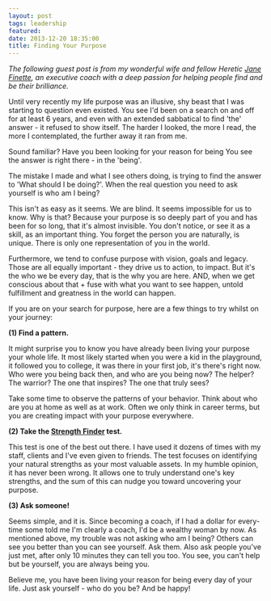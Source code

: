 ```yaml
---
layout: post
tags: leadership
featured: 
date: 2013-12-20 18:35:00
title: Finding Your Purpose
---
```

_The following guest post is from my wonderful wife and fellow Heretic [Jane Finette](http://janefinette.com/), an executive coach with a deep passion for helping people find and be their brilliance._

Until very recently my life purpose was an illusive, shy beast that I was starting to question even existed. You see I'd been on a search on and off for at least 6 years, and even with an extended sabbatical to find 'the' answer - it refused to show itself. The harder I looked, the more I read, the more I contemplated, the further away it ran from me.

Sound familiar? Have you been looking for your reason for being You see the answer is right there - in the 'being'.

The mistake I made and what I see others doing, is trying to find the answer to 'What should I be doing?'. When the real question you need to ask yourself is who am I being?

This isn't as easy as it seems. We are blind. It seems impossible for us to know. Why is that? Because your purpose is so deeply part of you and has been for so long, that it's almost invisible. You don't notice, or see it as a skill, as an important thing. You forget the person you are naturally, is unique. There is only one representation of you in the world.

Furthermore, we tend to confuse purpose with vision, goals and legacy. Those are all equally important - they drive us to action, to impact. But it's the who we be every day, that is the why you are here. AND, when we get conscious about that + fuse with what you want to see happen, untold fulfillment and greatness in the world can happen.

If you are on your search for purpose, here are a few things to try whilst on your journey:

**(1) Find a pattern.**

It might surprise you to know you have already been living your purpose your whole life. It most likely started when you were a kid in the playground, it followed you to college, it was there in your first job, it's there's right now. Who were you being back then, and who are you being now? The helper? The warrior? The one that inspires? The one that truly sees? 

Take some time to observe the patterns of your behavior. Think about who are you at home as well as at work. Often we only think in career terms, but you are creating impact with your purpose everywhere.

**(2) Take the [Strength Finder](http://strengths.gallup.com/) test.**

This test is one of the best out there. I have used it dozens of times with my staff, clients and I've even given to friends. The test focuses on identifying your natural strengths as your most valuable assets. In my humble opinion, it has never been wrong. It allows one to truly understand one's key strengths, and the sum of this can nudge you toward uncovering your purpose.

**(3) Ask someone!**

Seems simple, and it is. Since becoming a coach, if I had a dollar for every-time some told me I'm clearly a coach, I'd be a wealthy woman by now. As mentioned above, my trouble was not asking who am I being? Others can see you better than you can see yourself. Ask them. Also ask people you've just met, after only 10 minutes they can tell you too. You see, you can't help but be yourself, you are always being you.

Believe me, you have been living your reason for being every day of your life. Just ask yourself - who do you be? And be happy!